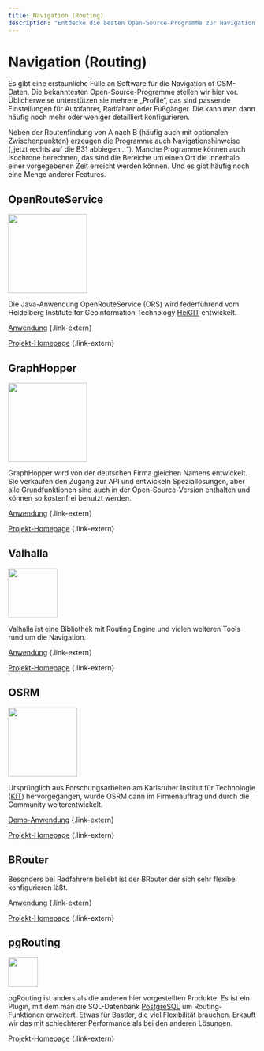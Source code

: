 ```yaml
---
title: Navigation (Routing)
description: "Entdecke die besten Open-Source-Programme zur Navigation mit OpenStreetMap-Daten. Wir stellen Lösungen für Autofahrer, Radfahrer und Fußgänger vor."
---
```


# Navigation (Routing)

Es gibt eine erstaunliche Fülle an Software für die Navigation of OSM-Daten.
Die bekanntesten Open-Source-Programme stellen wir hier vor. Üblicherweise
unterstützen sie mehrere „Profile“, das sind passende Einstellungen für
Autofahrer, Radfahrer oder Fußgänger. Die kann man dann häufig noch mehr oder
weniger detailliert konfigurieren.

Neben der Routenfindung von A nach B (häufig auch mit optionalen
Zwischenpunkten) erzeugen die Programme auch Navigationshinweise („jetzt rechts
auf die B31 abbiegen...“). Manche Programme können auch Isochrone berechnen,
das sind die Bereiche um einen Ort die innerhalb einer vorgegebenen Zeit
erreicht werden können. Und es gibt häufig noch eine Menge anderer Features.

<div class="grid-container">
<div class="grid-box">

## OpenRouteService

<img class="float-right" src="/img/logos/openrouteservice.png" alt="" width="160"/>

Die Java-Anwendung OpenRouteService (ORS) wird federführend vom Heidelberg
Institute for Geoinformation Technology [HeiGIT](https://heigit.org/)
entwickelt.

[Anwendung](https://maps.openrouteservice.org/)
{.link-extern}

[Projekt-Homepage](https://openrouteservice.org/)
{.link-extern}

</div>
<div class="grid-box">

## GraphHopper

<img class="float-right" src="/img/logos/graphhopper.png" alt="" width="160"/>

GraphHopper wird von der deutschen Firma gleichen Namens entwickelt. Sie
verkaufen den Zugang zur API und entwickeln Speziallösungen, aber alle
Grundfunktionen sind auch in der Open-Source-Version enthalten und können
so kostenfrei benutzt werden.

[Anwendung](https://graphhopper.com/maps/)
{.link-extern}

[Projekt-Homepage](https://www.graphhopper.com/)
{.link-extern}

</div>
<div class="grid-box">

## Valhalla

<img class="float-right" src="/img/logos/valhalla.png" alt="" width="100"/>

Valhalla ist eine Bibliothek mit Routing Engine und vielen weiteren Tools
rund um die Navigation.

[Anwendung](https://valhalla.openstreetmap.de/)
{.link-extern}

[Projekt-Homepage](https://valhalla.github.io/valhalla/)
{.link-extern}

</div>
<div class="grid-box">

## OSRM

<img class="float-right" src="/img/logos/osrm.svg" alt="" width="140"/>

Ursprünglich aus Forschungsarbeiten am Karlsruher Institut für Technologie
([KIT](https://www.kit.edu/)) hervorgegangen, wurde OSRM dann im Firmenauftrag
und durch die Community weiterentwickelt.

[Demo-Anwendung](https://map.project-osrm.org/)
{.link-extern}

[Projekt-Homepage](https://project-osrm.org/)
{.link-extern}

</div>
<div class="grid-box">

## BRouter

Besonders bei Radfahrern beliebt ist der BRouter der sich sehr flexibel
konfigurieren läßt.

[Anwendung](https://brouter.de/brouter-web/)
{.link-extern}

[Projekt-Homepage](https://brouter.de/)
{.link-extern}

</div>

<div class="grid-box">

## pgRouting

<img class="float-right" src="/img/logos/pgrouting.png" alt="" width="60"/>

pgRouting ist anders als die anderen hier vorgestellten Produkte. Es ist ein
Plugin, mit dem man die SQL-Datenbank [PostgreSQL](https://www.postgresql.org/)
um Routing-Funktionen erweitert. Etwas für Bastler, die viel Flexibilität
brauchen. Erkauft wir das mit schlechterer Performance als bei den anderen
Lösungen.

[Projekt-Homepage](https://pgrouting.org/)
{.link-extern}

</div>
</div><!-- grid-container -->

